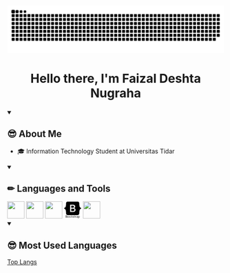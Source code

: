 <div align="center">
  <img src="https://github.com/fzlfade/fzlfade/blob/main/resources/img/grid-snake.svg"
       alt="snake" /></a>
</div>
<h1 align="center">Hello there, I'm Faizal Deshta Nugraha</h1>

<details open>
    <summary><h2> 😎 About Me </h2></summary>
    <ul>
        <li>🎓 Information Technology Student at Universitas Tidar</li>
    </ul>
</details>
<details open>
    <summary><h2 align="left"> ✏ Languages and Tools</h2></summary> 
  <a href="https://reactjs.org"><img src="https://cdn.jsdelivr.net/gh/devicons/devicon/icons/react/react-original.svg" width="40" height="40"/></a> 
  <a href="https://laravel.com/"> <img src="https://cdn.jsdelivr.net/gh/devicons/devicon/icons/laravel/laravel-plain.svg" width="40" height="40" /></a> 
  <a href="https://git-scm.com/"><img src="https://cdn.jsdelivr.net/gh/devicons/devicon/icons/git/git-plain.svg" width="40" height="40"/></a> 
  <a href="https://getbootstrap.com" target="_blank"><img src="https://raw.githubusercontent.com/devicons/devicon/master/icons/bootstrap/bootstrap-plain-wordmark.svg"     alt="bootstrap" width="40" height="40"/></a> 
<a href="https://tailwindcss.com"><img src="https://img.jsdelivr.com/github.com/tailwindlabs.png" width="40" height="40"></a>
</details>
<details open>
    <summary><h2 align="left">😎 Most Used Languages</h2></summary>
    
[Top Langs](https://github-readme-stats.vercel.app/api/top-langs/?username=fzlfade&layout=pie)
</details>
    

